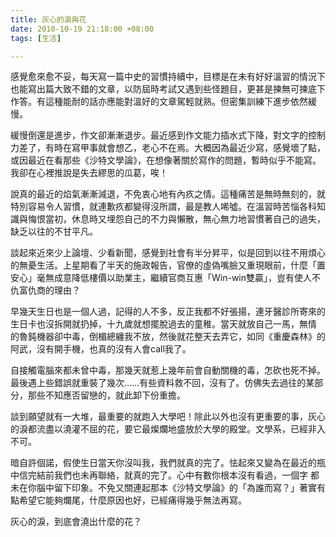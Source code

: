 ```yaml
---
title: 灰心的淚與花
date: 2010-10-19 21:18:00 +08:00
tags: [生活]

---
```


 感覺愈來愈不妥，每天寫一篇中史的習慣持續中，目標是在未有好好溫習的情況下也能寫出篇大致不錯的文章，以防屆時考試又遇到些怪題目，更甚是揀無可揀底下作答。有這種能耐的話亦應能對溫好的文章駕輕就熟。但密集訓練下進步依然緩慢。  
  
 緩慢倒還是進步，作文卻漸漸退步。最近感到作文能力插水式下降，對文字的控制力差了，有時在寫甲事就會想乙，老心不在焉。大概因為最近少寫，感覺壞了點，或因最近在看那些《沙特文學論》，在想像著關於寫作的問題，暫時似乎不能寫。我卻在心裡推說是失去繆思的瓜葛，唉！  
  
 說真的最近的焰氣漸漸減退，不免衷心地有內疚之情。這種痛苦是無時無刻的，就特別容易令人習慣，就連歉疚都變得沒所謂，最是教人唏噓。在溫習時苦惱各科知識與悔恨當初，休息時又埋怨自己的不力與懶散，無心無力地習慣著自己的過失，缺乏以往的不甘平凡。  
  
 談起來近來少上論壇、少看新聞，感覺到社會有半分昇平，似是回到以往不用煩心的無憂生活。上星期看了半天的施政報告，官僚的虛偽嘴臉又重現眼前，什麼「置安心」毫無成意降低樓價以助業主，繼續官商互惠「Win-win雙贏」，豈有使人不仇富仇商的理由？  
  
 早幾天生日也是一個人過，記得的人不多，反正我都不好張揚，連牙醫診所寄來的生日卡也沒拆開就扔掉，十九歲就想擺脫過去的童稚。當天就放自己一馬，無情 的魯鈍機器卻中毒，倒楣總纏我不放，然後就花整天去弄它，如同《重慶森林》的阿武，沒有開手機，也真的沒有人會call我了。  
  
 自接觸電腦來都未曾中毒，那幾天就惹上幾年前會自動關機的毒，怎砍也死不掉。最後遇上些錯誤就重裝了幾次……有些資料救不回，沒有了。仿佛失去過往的某部分，那些不知應否留戀的，就此卸下份重擔。  
  
 談到願望就有一大堆，最重要的就跑入大學吧！除此以外也沒有更重要的事，灰心的淚都流盡以澆灌不屈的花，要它最燦爛地盛放於大學的殿堂。文學系，已經非入不可。  
  
 暗自許個諾，假使生日當天你沒叫我，我們就真的完了。怯起來又變為在最近的瓶中信完結前我們也未再聯絡，就真的完了。心中有數你根本沒有看過，一個字 都未在你腦中留下印象。不免又關連起那本《沙特文學論》的「為誰而寫？」著實有點希望它能夠爛尾，什麼原因也好，已經痛得幾乎無法再寫。  
  
 灰心的淚，到底會澆出什麼的花？
